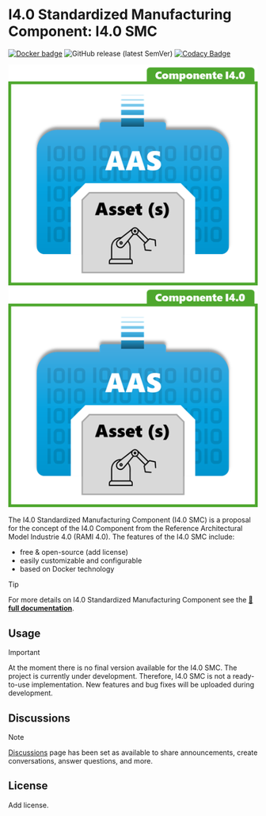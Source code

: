 # I4.0 Standardized Manufacturing Component: I4.0 SMC 

[![Docker badge](https://img.shields.io/docker/pulls/ekhurtado/aas-manager.svg)](https://hub.docker.com/r/ekhurtado/aas-manager/) ![GitHub release (latest SemVer)](https://img.shields.io/github/v/release/ekhurtado/Component_I4_0?sort=semver) [![Codacy Badge](https://app.codacy.com/project/badge/Grade/e87506fff1bb4a438c20e11bb7295f51)](https://app.codacy.com/gh/ekhurtado/Component_I4_0/dashboard?utm_source=gh&utm_medium=referral&utm_content=&utm_campaign=Badge_grade)

![I4.0 SMC Logo Light](./images/Component_I4_0_logo_positive.png/#gh-light-mode-only "I4.0 SMC logo")
![I4.0 SMC Logo Dark](./images/Component_I4_0_logo_negative.png/#gh-dark-mode-only "I4.0 SMC logo")

[//]: # (//Dependiendo del modo de GitHub oscuro o claro se añade una imagen u otra&#41;)

The I4.0 Standardized Manufacturing Component (I4.0 SMC) is a proposal for the concept of the I4.0 Component from the Reference Architectural Model Industrie 4.0 (RAMI 4.0). The features of the I4.0 SMC include:

- free & open-source (add license)
- easily customizable and configurable
- based on Docker technology

> [!TIP]
> For more details on I4.0 Standardized Manufacturing Component see the [:blue_book: **full documentation**](https://github.com/ekhurtado/Component_I4_0/wiki).

## Usage

> [!IMPORTANT]
> At the moment there is no final version available for the I4.0 SMC.
> The project is currently under development.
> Therefore, I4.0 SMC is not a ready-to-use implementation.
> New features and bug fixes will be uploaded during development.

## Discussions

> [!NOTE]
> [Discussions](https://github.com/ekhurtado/Component_I4_0/discussions) page has been set as available to share announcements, create conversations, answer questions, and more.

## License

Add license.
